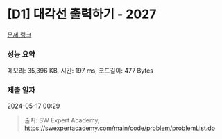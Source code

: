 # [D1] 대각선 출력하기 - 2027 

[문제 링크](https://swexpertacademy.com/main/code/problem/problemDetail.do?contestProbId=AV5QFuZ6As0DFAUq) 

### 성능 요약

메모리: 35,396 KB, 시간: 197 ms, 코드길이: 477 Bytes

### 제출 일자

2024-05-17 00:29



> 출처: SW Expert Academy, https://swexpertacademy.com/main/code/problem/problemList.do